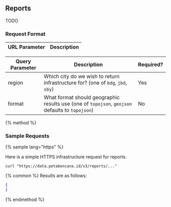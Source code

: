 ## Reports

TODO

### Request Format

| URL Parameter | Description |
| -- | -- |


| Query Parameter | Description | Required? |
| -- | -- | -- |
| region | Which city do we wish to return infrastructure for? (one of `bdg`, `jbd`, `sby`) | Yes |
| format | What format should geographic results use (one of `topojson`, `geojson` defaults to `topojson`) | No |


{% method %}
### Sample Requests

{% sample lang="https" %}

Here is a simple HTTPS infrastructure request for reports.

```https
curl "https://data.petabencana.id/v3/reports/..."
```

{% common %}
Results are as follows:

```json
{
}
```

{% endmethod %}



